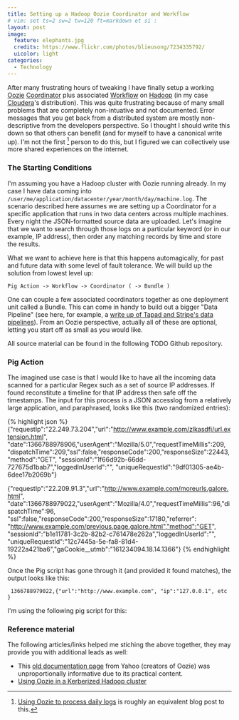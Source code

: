 ```yaml
---
title: Setting up a Hadoop Oozie Coordinator and Workflow
# vim: set ts=2 sw=2 tw=120 ft=markdown et si :
layout: post
image:
  feature: elephants.jpg
  credits: https://www.flickr.com/photos/blieusong/7234335792/
  uicolor: light
categories: 
  - Technology
---
```

After many frustrating hours of tweaking I have finally setup a working [Oozie](https://oozie.apache.org/)
[Coordinator](https://oozie.apache.org/docs/3.1.3-incubating/CoordinatorFunctionalSpec.html) plus associated
[Workflow](https://oozie.apache.org/docs/3.1.3-incubating/WorkflowFunctionalSpec.html) on
[Hadoop](http://hadoop.apache.org) (in my case
[Cloudera](http://www.cloudera.com/content/cloudera/en/about/hadoop-and-big-data.html)'s distribution). This was quite
frustrating because of many small problems that are completely non-intuative
and not documented. Error messages that you get back from a distributed system
are mostly non-descriptive from the developers perspective. So I thought I
should write this down so that others can benefit (and for myself to have a
canonical write up). I'm not the first [^1] person to do this, but I figured we
can collectively use more shared experiences on the internet.

### The Starting Conditions
I'm assuming you have a Hadoop cluster with Oozie running already. In my case I have data coming into
`/user/me/application/datacenter/year/month/day/machine.log`. The scenario described here assumes we are setting up a
Coordinator for a specific application that runs in two data centers across multiple machines. Every night the
JSON-formatted source data are uploaded. Let's imagine that we want to search through those logs on a particular keyword
(or in our example, IP address), then order any matching records by time and store the results.

What we want to achieve here is that this happens automagically, for past and future data with some level of fault
tolerance. We will build up the solution from lowest level up:

`Pig Action -> Workflow -> Coordinator ( -> Bundle )`

One can couple a few associated coordinators together as one deployment unit called a Bundle. This can come in handy to
build out a bigger "Data Pipeline" (see here, for example, a [write up of Tapad and Stripe's data
pipelines](http://www.hakkalabs.co/articles/big-small-hot-or-cold-your-data-needs-a-robust-pipeline-examples-from-stripe-tapad-etsy-square)).
From an Oozie perspective, actually all of these are optional, letting you start off as small as you would like.

All source material can be found in the following TODO Github repository.

### Pig Action
The imagined use case is that I would like to have all the incoming data scanned for a particular Regex such as a set of
source IP addresses. If found reconstitute a timeline for that IP address then safe off the timestamps. The input for
this process is a JSON accesslog from a relatively large application, and paraphrased, looks like this (two randomized
entries):

{% highlight json %}
{"requestIp":"22.249.73.204","url":"http://www.example.com/zlkasdfj/url.extension.html",
"date":1366788978906,"userAgent":"Mozilla/5.0","requestTimeMillis":209,
"dispatchTime":209,"ssl":false,"responseCode":200,"responseSize":22443,"method":"GET",
"sessionId":"1f66d92b-66dd-727675d1bab7","loggedInUserId":"",
"uniqueRequestId":"9df01305-ae4b-6dee17b2069b"}

{"requestIp":"22.209.91.3","url":"http://www.example.com/moreurls.galore.html",
"date":1366788979022,"userAgent":"Mozilla/4.0","requestTimeMillis":96,"dispatchTime":96,
"ssl":false,"responseCode":200,"responseSize":17180,"referrer":
"http://www.example.com/previous.page.galore.html","method":"GET",
"sessionId":"b1e11781-3c2b-82b2-c761478e262a","loggedInUserId":"",
"uniqueRequestId":"12c7445a-5e-fa8-81d4-19222a421ba6","gaCookie__utmb":"161234094.18.14.1366"}
{% endhighlight %}

Once the Pig script has gone through it (and provided it found matches), the output looks like this:

     1366788979022,{"url":"http://www.example.com", "ip":"127.0.0.1", etc }

I'm using the following pig script for this:









### Reference material
The following articles/links helped me stiching the above together, they may provide you with additional leads as well:

- This [old documentation page](https://github.com/yahoo/oozie/wiki/Oozie-Coord-Use-Cases) from Yahoo (creators of Oozie) was unproportionally informative due to its practical content.
- [Using Oozie in a Kerberized Hadoop cluster](http://prodlife.wordpress.com/2013/11/22/using-oozie-in-kerberized-cluster/)


[^1]: [Using Oozie to process daily logs](http://ehukai.com/2011/06/14/using-oozie-to-process-daily-logs/) is roughly an equivalent blog post to this.





















